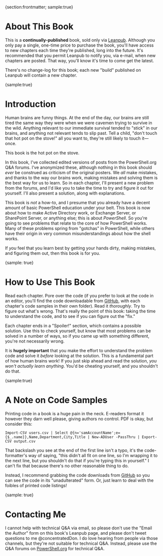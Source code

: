 {section:frontmatter; sample:true}
# About This Book
This is a **continually-published** book, sold only via [Leanpub](http://leanpub.com/powershell-by-mistake). Although you only pay a single, one-time price to purchase the book, you'll have access to new chapters each time they're published, long into the future. It's recommended that you permit Leanpub to notify you, via e-mail, when new chapters are posted. That way, you'll know it's time to come get the latest.

There's no change-log for this book; each new "build" published on Leanpub will contain a new chapter.

{sample:true}
# Introduction
Human brains are funny things. At the end of the day, our brains are still tired the same way they were when we were cavemen trying to survive in the wild. Anything relevant to our immediate survival tended to "stick" in our brains, and anything not relevant tends to slip past. Tell a child, "don't touch that hot pot on the stove!" all you want to, they're still likely to touch it—once. 

This book is the hot pot on the stove.

In this book, I've collected edited versions of posts from the PowerShell.org Q&A forums. I've anonymized these, although nothing in this book should _ever_ be construed as criticism of the original posters. We _all_ make mistakes, and thanks to the way our brains work, making mistakes and solving them is the best way for us to learn. So in each chapter, I'll present a new problem from the forums, and I'd like you to take the time to try and figure it out for yourself. I'll also present a solution, along with explanations. 

This book is _not_ a how-to, and I presume that you already have a decent amount of basic PowerShell education under your belt. This book is now about how to make Active Directory work, or Exchange Server, or SharePoint Server, or anything else; this is about _PowerShell_. So you're going to see problems that relate to the core of how PowerShell works. Many of these problems spring from "gotchas" in PowerShell, while others have their origin in very common misunderstandings about how the shell works.

If _you_ feel that you learn best by getting your hands dirty, making mistakes, and figuring them out, then this book is for you.

{sample: true}
# How to Use This Book
Read each chapter. Pore over the code (if you prefer to look at the code in an editor, you'll find the code downloadable from [GitHub](http://github.com/concentrateddon/powershell-by-mistake-code), with each chapter's code samples in their own folder). Read it _thoroughly_. Try to figure out what's wrong. That's really the point of this book: taking the time to understand the code, and to see if you can figure out the "fix."

Each chapter ends in a "Spoiler!" section, which contains a possible solution. Use this to check yourself, but know that most problems can be solved in a number of ways, so if you came up with something different, you're not necessarily wrong. 

It is **hugely important** that you make the effort to understand the problem code and solve it *before* looking at the solution. This is a fundamental part of how human brains work! If you just skip ahead and read the solution, _you won't actually learn anything_. You'd be cheating yourself, and you shouldn't do that.

{sample:true}
# A Note on Code Samples
Printing code in a book is a huge pain in the neck. E-readers format it however they darn well please, giving authors no control. PDF is okay, but consider this:

```
Import-CSV users.csv | Select @{n='samAccountName';e={$_.name}},Name,Department,City,Title | New-ADUser -PassThru | Export-CSV output.csv
```

That backslash you see at the end of the first line isn't a typo, it's the code-formatter's way of saying, "this didn't all fit on one line, so I'm wrapping it to the next line, but you shouldn't do that if you're typing this in yourself." I can't fix that because there's no other reasonable thing to do.

Instead, I recommend grabbing the code downloads from [GitHub](http://github.com/concentrateddon/powershell-by-mistake-code) so you can see the code in its "unadulterated" form. Or, just learn to deal with the foibles of printed code listings!

{sample: true}
# Contacting Me
I cannot help with technical Q&A via email, so please don't use the "Email the Author" form on this book's Leanpub page, and please don't tweet questions to me @concentratedDon. I do love hearing from people via those channels, but they're not suitable for technical Q&A. Instead, please use the Q&A forums on [PowerShell.org](http://powershell.org/forums) for technical Q&A.
